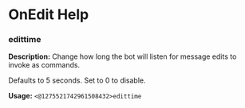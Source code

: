 # OnEdit Help

### edittime

**Description:** Change how long the bot will listen for message edits to invoke as commands.

Defaults to 5 seconds.
Set to 0 to disable.

**Usage:** `<@1275521742961508432>edittime`

